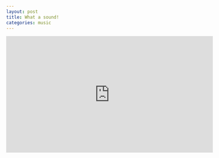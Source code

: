 ```yaml
---
layout: post
title: What a sound!
categories: music
---
```


<div class="youtube-embed-container">
	<iframe width="560" height="315" src="https://www.youtube.com/embed/k5corObJLzg" title="YouTube video player" frameborder="0" allow="accelerometer; autoplay; clipboard-write; encrypted-media; gyroscope; picture-in-picture" allowfullscreen></iframe>
</div>